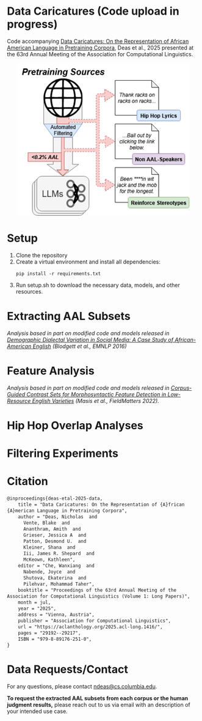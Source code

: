 # Data Caricatures (Code upload in progress)
Code accompanying [Data Caricatures: On the Representation of African American Language in Pretraining Corpora](https://aclanthology.org/2025.acl-long.1416/), Deas et al., 2025 presented at the 63rd Annual Meeting of the Association for Computational Linguistics.

<p align="center">
  <img src="./summary_diagram.png" height="400">
</p>

# Setup
  1. Clone the repository
  2. Create a virtual environment and install all dependencies:
     ```
     pip install -r requirements.txt
     ```
  3. Run setup.sh to download the necessary data, models, and other resources.
   
# Extracting AAL Subsets

  _Analysis based in part on modified code and models released in [Demographic Dialectal Variation in Social Media: A Case Study of African-American English](https://aclanthology.org/D16-1120/) (Blodgett et al., EMNLP 2016)_

# Feature Analysis

_Analysis based in part on modified code and models released in [Corpus-Guided Contrast Sets for Morphosyntactic Feature Detection in Low-Resource English Varieties](https://aclanthology.org/2022.fieldmatters-1.2/) (Masis et al., FieldMatters 2022)._

# Hip Hop Overlap Analyses

# Filtering Experiments

# Citation

```
@inproceedings{deas-etal-2025-data,
    title = "Data Caricatures: On the Representation of {A}frican {A}merican Language in Pretraining Corpora",
    author = "Deas, Nicholas  and
      Vente, Blake  and
      Ananthram, Amith  and
      Grieser, Jessica A  and
      Patton, Desmond U.  and
      Kleiner, Shana  and
      Iii, James R. Shepard  and
      McKeown, Kathleen",
    editor = "Che, Wanxiang  and
      Nabende, Joyce  and
      Shutova, Ekaterina  and
      Pilehvar, Mohammad Taher",
    booktitle = "Proceedings of the 63rd Annual Meeting of the Association for Computational Linguistics (Volume 1: Long Papers)",
    month = jul,
    year = "2025",
    address = "Vienna, Austria",
    publisher = "Association for Computational Linguistics",
    url = "https://aclanthology.org/2025.acl-long.1416/",
    pages = "29192--29217",
    ISBN = "979-8-89176-251-0",
}
```

# Data Requests/Contact
  For any questions, please contact [ndeas@cs.columbia.edu](mailto:ndeas@cs.columbia.edu).
  
  **To request the extracted AAL subsets from each corpus or the human judgment results,** please reach out to us via email with an description of your intended use case.
